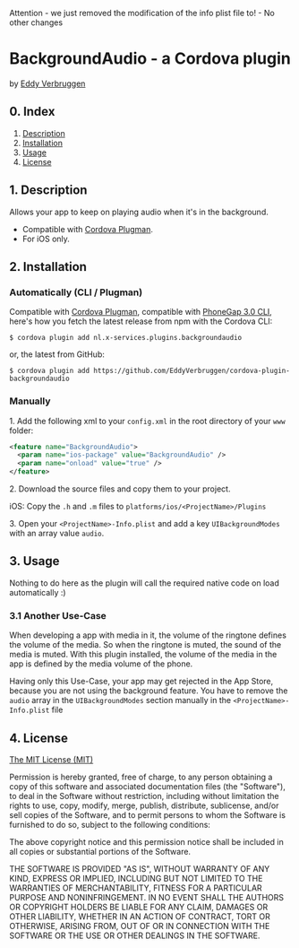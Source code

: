 Attention - we just removed the modification of the info plist file to! - No other changes


# BackgroundAudio - a Cordova plugin
by [Eddy Verbruggen](http://twitter.com/eddyverbruggen)

## 0. Index

1. [Description](#1-description)
2. [Installation](#2-installation)
3. [Usage](#3-usage)
4. [License](#4-license)

## 1. Description

Allows your app to keep on playing audio when it's in the background.

* Compatible with [Cordova Plugman](https://github.com/apache/cordova-plugman).
* For iOS only.

## 2. Installation

### Automatically (CLI / Plugman)
Compatible with [Cordova Plugman](https://github.com/apache/cordova-plugman), compatible with [PhoneGap 3.0 CLI](http://docs.phonegap.com/en/3.0.0/guide_cli_index.md.html#The%20Command-line%20Interface_add_features), here's how you fetch the latest release from npm with the Cordova CLI:

```
$ cordova plugin add nl.x-services.plugins.backgroundaudio
```

or, the latest from GitHub:
```
$ cordova plugin add https://github.com/EddyVerbruggen/cordova-plugin-backgroundaudio
```

### Manually

1\. Add the following xml to your `config.xml` in the root directory of your `www` folder:
```xml
<feature name="BackgroundAudio">
  <param name="ios-package" value="BackgroundAudio" />
  <param name="onload" value="true" />
</feature>
```

2\. Download the source files and copy them to your project.

iOS: Copy the `.h` and `.m` files to `platforms/ios/<ProjectName>/Plugins`

3\. Open your `<ProjectName>-Info.plist` and add a key `UIBackgroundModes` with an array value `audio`.

## 3. Usage
Nothing to do here as the plugin will call the required native code on load automatically :)

### 3.1 Another Use-Case
When developing a app with media in it, the volume of the ringtone defines the volume of the media. So when the ringtone is muted, the sound of the media is muted. With this plugin installed, the volume of the media in the app is defined by the media volume of the phone.

Having only this Use-Case, your app may get rejected in the App Store, because you are not using the background feature. You have to remove the `audio` array in the `UIBackgroundModes` section manually in the `<ProjectName>-Info.plist` file

## 4. License

[The MIT License (MIT)](http://www.opensource.org/licenses/mit-license.html)

Permission is hereby granted, free of charge, to any person obtaining a copy
of this software and associated documentation files (the "Software"), to deal
in the Software without restriction, including without limitation the rights
to use, copy, modify, merge, publish, distribute, sublicense, and/or sell
copies of the Software, and to permit persons to whom the Software is
furnished to do so, subject to the following conditions:

The above copyright notice and this permission notice shall be included in
all copies or substantial portions of the Software.

THE SOFTWARE IS PROVIDED "AS IS", WITHOUT WARRANTY OF ANY KIND, EXPRESS OR
IMPLIED, INCLUDING BUT NOT LIMITED TO THE WARRANTIES OF MERCHANTABILITY,
FITNESS FOR A PARTICULAR PURPOSE AND NONINFRINGEMENT. IN NO EVENT SHALL THE
AUTHORS OR COPYRIGHT HOLDERS BE LIABLE FOR ANY CLAIM, DAMAGES OR OTHER
LIABILITY, WHETHER IN AN ACTION OF CONTRACT, TORT OR OTHERWISE, ARISING FROM,
OUT OF OR IN CONNECTION WITH THE SOFTWARE OR THE USE OR OTHER DEALINGS IN
THE SOFTWARE.
